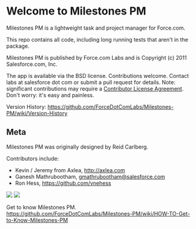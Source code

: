 Welcome to Milestones PM
========================

Milestones PM is a lightweight task and project manager for Force.com.

This repo contains all code, including long running tests that aren't in the package.

Milestones PM is published by Force.com Labs and is Copyright (c) 2011 Salesforce.com, Inc.

The app is available via the BSD license.  Contributions welcome. Contact labs at salesforce dot com or submit a pull request for details.  Note: significant contributions may require a [Contributor License Agreement](http://blogs.developerforce.com/labs/files/2011/08/Salesforce_OpenSource_Contributor_Agreement_20110610.pdf).  Don't worry: it's easy and painless.

Version History: https://github.com/ForceDotComLabs/Milestones-PM/wiki/Version-History

Meta
----
Milestones PM was originally designed by Reid Carlberg.

Contributors include:

* Kevin / Jeremy from Axlea, http://axlea.com
* Ganesh Mathrubootham, gmathrubootham@salesforce.com
* Ron Hess, https://github.com/vnehess

<a href="https://codeclimate.com/github/Up2Go/Milestones-PM"><img src="https://codeclimate.com/github/Up2Go/Milestones-PM/badges/gpa.svg" /></a>
<a href="https://codeclimate.com/github/Up2Go/Milestones-PM"><img src="https://codeclimate.com/github/Up2Go/Milestones-PM/badges/issue_count.svg" /></a>

Get to know Milestones PM. https://github.com/ForceDotComLabs/Milestones-PM/wiki/HOW-TO-Get-to-Know-Milestones-PM



